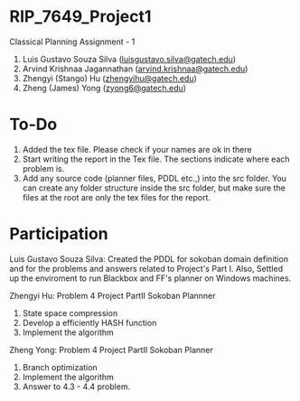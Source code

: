 RIP_7649_Project1
=================

Classical Planning Assignment - 1

1. Luis Gustavo Souza Silva (luisgustavo.silva@gatech.edu)
2. Arvind Krishnaa Jagannathan (arvind.krishnaa@gatech.edu)
3. Zhengyi (Stango) Hu	(zhengyihu@gatech.edu)
4. Zheng (James) Yong (zyong6@gatech.edu)

To-Do
======

1. Added the tex file. Please check if your names are ok in there
2. Start writing the report in the Tex file. The sections indicate where each problem is.
3. Add any source code (planner files, PDDL etc.,) into the src folder. You can create any folder structure
inside the src folder, but make sure the files at the root are only the tex files for the report.

Participation
=============

Luis Gustavo Souza Silva:
Created the PDDL for sokoban domain definition and for the problems and answers related to Project's Part I. Also, Settled up the enviroment to run Blackbox and FF's planner on Windows machines.

Zhengyi Hu:
Problem 4 Project PartII Sokoban Plannner
1. State space compression
2. Develop a efficiently HASH function
3. Implement the algorithm

Zheng Yong:
Problem 4 Project PartII Sokoban Planner
1. Branch optimization
2. Implement the algorithm
3. Answer to 4.3 - 4.4 problem.
